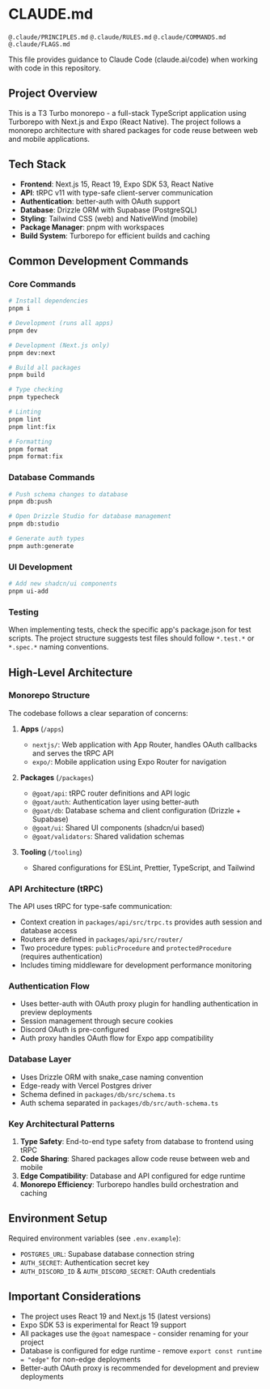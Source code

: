 # CLAUDE.md

`@.claude/PRINCIPLES.md`
`@.claude/RULES.md`
`@.claude/COMMANDS.md`
`@.claude/FLAGS.md`

This file provides guidance to Claude Code (claude.ai/code) when working with code in this repository.

## Project Overview

This is a T3 Turbo monorepo - a full-stack TypeScript application using Turborepo with Next.js and Expo (React Native). The project follows a monorepo architecture with shared packages for code reuse between web and mobile applications.

## Tech Stack

- **Frontend**: Next.js 15, React 19, Expo SDK 53, React Native
- **API**: tRPC v11 with type-safe client-server communication
- **Authentication**: better-auth with OAuth support
- **Database**: Drizzle ORM with Supabase (PostgreSQL)
- **Styling**: Tailwind CSS (web) and NativeWind (mobile)
- **Package Manager**: pnpm with workspaces
- **Build System**: Turborepo for efficient builds and caching

## Common Development Commands

### Core Commands

```bash
# Install dependencies
pnpm i

# Development (runs all apps)
pnpm dev

# Development (Next.js only)
pnpm dev:next

# Build all packages
pnpm build

# Type checking
pnpm typecheck

# Linting
pnpm lint
pnpm lint:fix

# Formatting
pnpm format
pnpm format:fix
```

### Database Commands

```bash
# Push schema changes to database
pnpm db:push

# Open Drizzle Studio for database management
pnpm db:studio

# Generate auth types
pnpm auth:generate
```

### UI Development

```bash
# Add new shadcn/ui components
pnpm ui-add
```

### Testing

When implementing tests, check the specific app's package.json for test scripts. The project structure suggests test files should follow `*.test.*` or `*.spec.*` naming conventions.

## High-Level Architecture

### Monorepo Structure

The codebase follows a clear separation of concerns:

1. **Apps** (`/apps`)
   - `nextjs/`: Web application with App Router, handles OAuth callbacks and serves the tRPC API
   - `expo/`: Mobile application using Expo Router for navigation

2. **Packages** (`/packages`)
   - `@goat/api`: tRPC router definitions and API logic
   - `@goat/auth`: Authentication layer using better-auth
   - `@goat/db`: Database schema and client configuration (Drizzle + Supabase)
   - `@goat/ui`: Shared UI components (shadcn/ui based)
   - `@goat/validators`: Shared validation schemas

3. **Tooling** (`/tooling`)
   - Shared configurations for ESLint, Prettier, TypeScript, and Tailwind

### API Architecture (tRPC)

The API uses tRPC for type-safe communication:

- Context creation in `packages/api/src/trpc.ts` provides auth session and database access
- Routers are defined in `packages/api/src/router/`
- Two procedure types: `publicProcedure` and `protectedProcedure` (requires authentication)
- Includes timing middleware for development performance monitoring

### Authentication Flow

- Uses better-auth with OAuth proxy plugin for handling authentication in preview deployments
- Session management through secure cookies
- Discord OAuth is pre-configured
- Auth proxy handles OAuth flow for Expo app compatibility

### Database Layer

- Uses Drizzle ORM with snake_case naming convention
- Edge-ready with Vercel Postgres driver
- Schema defined in `packages/db/src/schema.ts`
- Auth schema separated in `packages/db/src/auth-schema.ts`

### Key Architectural Patterns

1. **Type Safety**: End-to-end type safety from database to frontend using tRPC
2. **Code Sharing**: Shared packages allow code reuse between web and mobile
3. **Edge Compatibility**: Database and API configured for edge runtime
4. **Monorepo Efficiency**: Turborepo handles build orchestration and caching

## Environment Setup

Required environment variables (see `.env.example`):

- `POSTGRES_URL`: Supabase database connection string
- `AUTH_SECRET`: Authentication secret key
- `AUTH_DISCORD_ID` & `AUTH_DISCORD_SECRET`: OAuth credentials

## Important Considerations

- The project uses React 19 and Next.js 15 (latest versions)
- Expo SDK 53 is experimental for React 19 support
- All packages use the `@goat` namespace - consider renaming for your project
- Database is configured for edge runtime - remove `export const runtime = "edge"` for non-edge deployments
- Better-auth OAuth proxy is recommended for development and preview deployments
